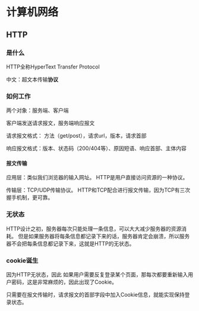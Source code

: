 # 计算机网络

## HTTP

### 是什么

HTTP全称HyperText Transfer Protocol

中文：超文本传输**协议**



### 如何工作

两个对象：服务端、客户端

客户端发送请求报文，服务端响应报文



请求报文格式： 方法（get/post），请求url，版本，请求首部

响应报文格式：版本、状态码（200/404等）、原因短语、响应首部、主体内容



#### 报文传输

应用层：类似我们浏览器的输入网址。	HTTP是用户直接访问资源的一种协议。

传输层：TCP/UDP传输协议。 HTTP和TCP配合进行报文传输，因为TCP有三次握手机制，更可靠。



### 无状态

HTTP设计之初，服务器每次只能处理一条信息，可以大大减少服务器的资源消耗。 但是如果服务器将每条信息都记录下来的话，服务器肯定会崩溃，所以服务器不会把每条信息都记录下来，这就是HTTP的无状态。



### cookie诞生

因为HTTP无状态，因此 如果用户需要反复登录某个页面，那每次都要重新输入用户密码，这是非常麻烦的，因此出现了Cookie。

只需要在报文传输时，请求报文的首部字段中加入Cookie信息，就能实现保持登录状态。